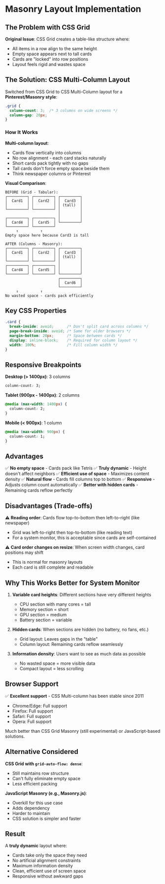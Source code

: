 # Masonry Layout Implementation

## The Problem with CSS Grid

**Original Issue**: CSS Grid creates a table-like structure where:
- All items in a row align to the same height
- Empty space appears next to tall cards
- Cards are "locked" into row positions
- Layout feels rigid and wastes space

## The Solution: CSS Multi-Column Layout

Switched from CSS Grid to CSS Multi-Column layout for a **Pinterest/Masonry style**:

```css
.grid {
  column-count: 3;  /* 3 columns on wide screens */
  column-gap: 20px;
}
```

### How It Works

**Multi-column layout**:
- Cards flow vertically into columns
- No row alignment - each card stacks naturally
- Short cards pack tightly with no gaps
- Tall cards don't force empty space beside them
- Think newspaper columns or Pinterest

**Visual Comparison**:

```
BEFORE (Grid - Tabular):
┌─────────┐ ┌─────────┐ ┌─────────┐
│  Card1  │ │  Card2  │ │  Card3  │
│         │ │         │ │ (tall)  │
└─────────┘ └─────────┘ │         │
                        │         │
┌─────────┐ ┌─────────┐ │         │
│  Card4  │ │  Card5  │ └─────────┘
└─────────┘ └─────────┘
     ↑          ↑
Empty space here because Card3 is tall

AFTER (Columns - Masonry):
┌─────────┐ ┌─────────┐ ┌─────────┐
│  Card1  │ │  Card2  │ │  Card3  │
│         │ │         │ │ (tall)  │
└─────────┘ └─────────┘ │         │
┌─────────┐ ┌─────────┐ │         │
│  Card4  │ │  Card5  │ │         │
└─────────┘ └─────────┘ └─────────┘
                        ┌─────────┐
                        │  Card6  │
                        └─────────┘
     ↑          ↑
No wasted space - cards pack efficiently
```

## Key CSS Properties

```css
.card {
  break-inside: avoid;      /* Don't split card across columns */
  page-break-inside: avoid; /* Same for older browsers */
  margin-bottom: 20px;      /* Space between cards */
  display: inline-block;    /* Required for column layout */
  width: 100%;              /* Fill column width */
}
```

## Responsive Breakpoints

**Desktop (> 1400px)**: 3 columns
```css
column-count: 3;
```

**Tablet (900px - 1400px)**: 2 columns
```css
@media (max-width: 1400px) {
  column-count: 2;
}
```

**Mobile (< 900px)**: 1 column
```css
@media (max-width: 900px) {
  column-count: 1;
}
```

## Advantages

✅ **No empty space** - Cards pack like Tetris
✅ **Truly dynamic** - Height doesn't affect neighbors
✅ **Efficient use of space** - Maximizes content density
✅ **Natural flow** - Cards fill columns top to bottom
✅ **Responsive** - Adjusts column count automatically
✅ **Better with hidden cards** - Remaining cards reflow perfectly

## Disadvantages (Trade-offs)

⚠️ **Reading order**: Cards flow top-to-bottom then left-to-right (like newspaper)
- Grid was left-to-right then top-to-bottom (like reading text)
- For a system monitor, this is acceptable since cards are self-contained

⚠️ **Card order changes on resize**: When screen width changes, card positions may shift
- This is normal for masonry layouts
- Each card is still complete and readable

## Why This Works Better for System Monitor

1. **Variable card heights**: Different sections have very different heights
   - CPU section with many cores = tall
   - Memory section = short
   - GPU section = medium
   - Battery section = variable

2. **Hidden cards**: When sections are hidden (no battery, no fans, etc.)
   - Grid layout: Leaves gaps in the "table"
   - Column layout: Remaining cards reflow seamlessly

3. **Information density**: Users want to see as much data as possible
   - No wasted space = more visible data
   - Compact layout = less scrolling

## Browser Support

✅ **Excellent support** - CSS Multi-column has been stable since 2011
- Chrome/Edge: Full support
- Firefox: Full support
- Safari: Full support
- Opera: Full support

Much better than CSS Grid Masonry (still experimental) or JavaScript-based solutions.

## Alternative Considered

**CSS Grid with `grid-auto-flow: dense`**:
- Still maintains row structure
- Can't fully eliminate empty space
- Less efficient packing

**JavaScript Masonry (e.g., Masonry.js)**:
- Overkill for this use case
- Adds dependency
- Harder to maintain
- CSS solution is simpler and faster

## Result

A **truly dynamic** layout where:
- Cards take only the space they need
- No artificial alignment constraints
- Maximum information density
- Clean, efficient use of screen space
- Responsive without awkward gaps

